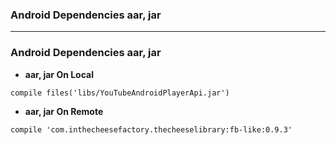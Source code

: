 
### Android Dependencies aar, jar


--------------------------
### Android Dependencies aar, jar

* **aar, jar On Local**

```
compile files('libs/YouTubeAndroidPlayerApi.jar')
```

* **aar, jar On Remote**

```
compile 'com.inthecheesefactory.thecheeselibrary:fb-like:0.9.3'
```
